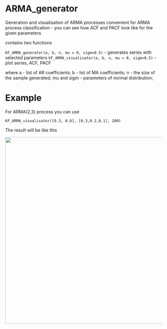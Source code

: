 # ARMA_generator
Generation and visualisation of ARMA processes
convenient for ARMA process classification - you can see how ACF and PACF look like for the given parameters

contains two functions 

```KF_ARMA_generator(a, b, n, mu = 0, sigm=0.5)``` - generates series with selected parameters
```KF_ARMA_visualisator(a, b, n, mu = 0, sigm=0.5)``` - plot series, ACF, PACF

where   a - list of AR coefficients;
        b - list of MA coefficients;
        n - the size of the sample generated;
        mu and sigm - parameters of normal distribution;

# Example
For ARMA(2,3) process you can use

```KF_ARMA_visualisator([0.3, 0.6], [0.3,0.2,0.1], 200)```

The result will be like this

<img src = "https://github.com/Dranikf/ARMA_generator/blob/main/examples/Figure_1.png" height = "600">